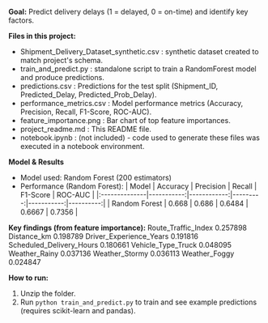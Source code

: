 **Goal:** Predict delivery delays (1 = delayed, 0 = on-time) and identify key factors.

**Files in this project:**
- Shipment_Delivery_Dataset_synthetic.csv : synthetic dataset created to match project's schema.
- train_and_predict.py : standalone script to train a RandomForest model and produce predictions.
- predictions.csv : Predictions for the test split (Shipment_ID, Predicted_Delay, Predicted_Prob_Delay).
- performance_metrics.csv : Model performance metrics (Accuracy, Precision, Recall, F1-Score, ROC-AUC).
- feature_importance.png : Bar chart of top feature importances.
- project_readme.md : This README file.
- notebook.ipynb : (not included) - code used to generate these files was executed in a notebook environment.

**Model & Results**
- Model used: Random Forest (200 estimators)
- Performance (Random Forest):
| Model         |   Accuracy |   Precision |   Recall |   F1-Score |   ROC-AUC |
|:--------------|-----------:|------------:|---------:|-----------:|----------:|
| Random Forest |      0.668 |       0.686 |   0.6484 |     0.6667 |    0.7356 |

**Key findings (from feature importance):**
Route_Traffic_Index         0.257898
Distance_km                 0.198789
Driver_Experience_Years     0.191816
Scheduled_Delivery_Hours    0.180661
Vehicle_Type_Truck          0.048095
Weather_Rainy               0.037136
Weather_Stormy              0.036113
Weather_Foggy               0.024847

**How to run:**
1. Unzip the folder.
2. Run `python train_and_predict.py` to train and see example predictions (requires scikit-learn and pandas).
